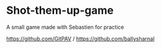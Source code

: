 # Shot-them-up-game
A small game made with Sebastien for practice

https://github.com/GitPAV /
https://github.com/ballysharnal

